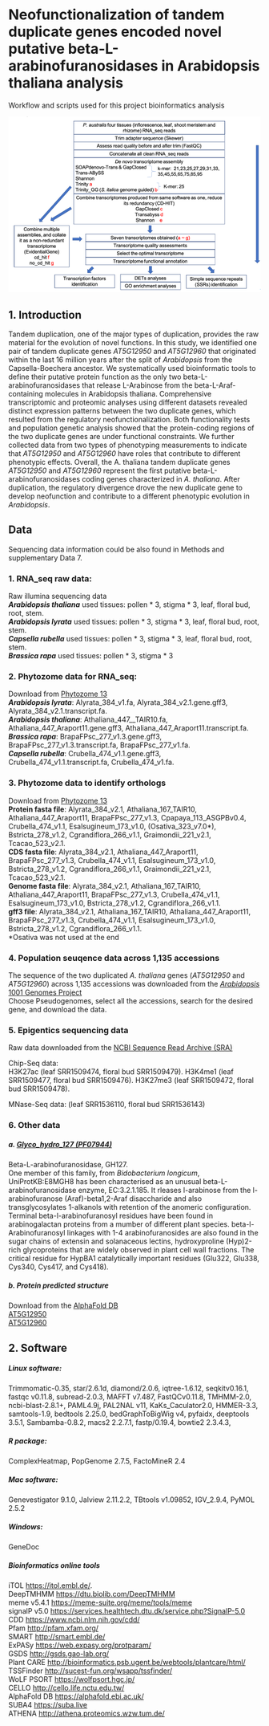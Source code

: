# Neofunctionalization of tandem duplicate genes encoded novel putative beta-L-arabinofuranosidases in Arabidopsis thaliana analysis
Workflow and scripts used for this project bioinformatics analysis


![](https://github.com/tobytaogla/Phragmites-australis-transcriptome-optimal-assembly/blob/main/Flowchart.png)


## 1. Introduction
Tandem duplication, one of the major types of duplication, provides the raw material for the evolution of novel functions. In this study, we identified one pair of tandem duplicate genes *AT5G12950* and *AT5G12960* that originated within the last 16 million years after the split of *Arabidopsis* from the Capsella-Boechera ancestor. We systematically used bioinformatic tools to define their putative protein function as the only two beta-L-arabinofuranosidases that release L-Arabinose from the beta-L-Araf-containing molecules in Arabidopsis thaliana. Comprehensive transcriptomic and proteomic analyses using different datasets revealed distinct expression patterns between the two duplicate genes, which resulted from the regulatory neofunctionalization. Both functionality tests and population genetic analysis showed that the protein-coding regions of the two duplicate genes are under functional constraints. We further collected data from two types of phenotyping measurements to indicate that *AT5G12950* and *AT5G12960* have roles that contribute to different phenotypic effects. Overall, the A. thaliana tandem duplicate genes *AT5G12950* and *AT5G12960* represent the first putative beta-L-arabinofuranosidases coding genes characterized in *A. thaliana*. After duplication, the regulatory divergence drove the new duplicate gene to develop neofunction and contribute to a different phenotypic evolution in *Arabidopsis*. 


## Data 
Sequencing data information could be also found in Methods and supplementary Data 7.

### 1. RNA_seq raw data:
Raw illumina sequencing data   
***Arabidopsis thaliana*** used tissues: pollen * 3, stigma * 3, leaf, floral bud, root, stem.   	
***Arabidopsis lyrata*** used tissues: pollen * 3, stigma * 3, leaf, floral bud, root, stem.  
***Capsella rubella*** used tissues: pollen * 3, stigma * 3, leaf, floral bud, root, stem.  
***Brassica rapa*** used tissues: pollen * 3, stigma * 3
	
### 2. Phytozome data for RNA\_seq: 
Download from [Phytozome 13](https://phytozome-next.jgi.doe.gov/)  
***Arabidopsis lyrata***: Alyrata\_384\_v1.fa, Alyrata_384\_v2.1.gene.gff3,  Alyrata\_384\_v2.1.transcript.fa.    
***Arabidopsis thaliana***: Athaliana\_447\__TAIR10.fa, Athaliana\_447\_Araport11.gene.gff3,  Athaliana\_447\_Araport11.transcript.fa.  
***Brassica rapa***: BrapaFPsc\_277\_v1.3.gene.gff3,  BrapaFPsc\_277\_v1.3.transcript.fa,  BrapaFPsc\_277\_v1.fa.   
***Capsella rubella***: Crubella\_474\_v1.1.gene.gff3,  Crubella\_474\_v1.1.transcript.fa,  Crubella\_474\_v1.fa.

### 3. Phytozome data to identify orthologs
Download from [Phytozome 13](https://phytozome-next.jgi.doe.gov/)  
**Protein fasta file**: Alyrata\_384\_v2.1, Athaliana\_167\_TAIR10, Athaliana\_447\_Araport11, BrapaFPsc\_277\_v1.3, Cpapaya\_113\_ASGPBv0.4, Crubella\_474\_v1.1, Esalsugineum\_173\_v1.0, (Osativa\_323\_v7.0*), Bstricta\_278\_v1.2, Cgrandiflora\_266\_v1.1, Graimondii\_221\_v2.1, Tcacao\_523\_v2.1.  
**CDS fasta file**: Alyrata\_384\_v2.1, Athaliana\_447\_Araport11, BrapaFPsc\_277\_v1.3, Crubella\_474\_v1.1, Esalsugineum\_173\_v1.0, Bstricta\_278\_v1.2, Cgrandiflora\_266\_v1.1, Graimondii\_221\_v2.1, Tcacao\_523\_v2.1.   
**Genome fasta file**: Alyrata\_384\_v2.1, Athaliana\_167\_TAIR10, Athaliana\_447\_Araport11, BrapaFPsc\_277\_v1.3, Crubella\_474\_v1.1, Esalsugineum\_173\_v1.0, Bstricta\_278\_v1.2, Cgrandiflora\_266\_v1.1.  
**gff3 file**: Alyrata\_384\_v2.1, Athaliana\_167\_TAIR10, Athaliana\_447\_Araport11, BrapaFPsc\_277\_v1.3, Crubella\_474\_v1.1, Esalsugineum\_173\_v1.0, Bstricta\_278\_v1.2, Cgrandiflora\_266\_v1.1.   
*Osativa was not used at the end

### 4. Population seuqence data across 1,135 accessions
The sequence of the two duplicated *A. thaliana* genes (*AT5G12950* and *AT5G12960*) across 1,135 accessions was downloaded from the [*Arabidopsis* 1001 Genomes Project](https://1001genomes.org/tools.html)  
Choose Pseudogenomes, select all the accessions, search for the desired gene, and download the data.  

### 5. Epigentics sequencing data
Raw data downloaded from the [NCBI Sequence Read Archive (SRA)](https://www.ncbi.nlm.nih.gov/sra)  

Chip-Seq data:  
H3K27ac  (leaf SRR1509474, floral bud SRR1509479). 
H3K4me1  (leaf SRR1509477, floral bud SRR1509476). 
H3K27me3 (leaf SRR1509472, floral bud SRR1509478).  

MNase-Seq data: (leaf SRR1536110, floral bud SRR1536143)

### 6. Other data
##### a. [Glyco_hydro_127 (PF07944)](https://pfam.xfam.org/family/Glyco_hydro_127#tabview=tab6)  
Beta-L-arabinofuranosidase, GH127.  
One member of this family, from *Bidobacterium longicum*, UniProtKB:E8MGH8 has been characterised as an unusual beta-L-arabinofuranosidase enzyme, EC:3.2.1.185. It rleases l-arabinose from the l-arabinofuranose (Araf)-beta1,2-Araf disaccharide and also transglycosylates 1-alkanols with retention of the anomeric configuration. Terminal beta-l-arabinofuranosyl residues have been found in arabinogalactan proteins from a mumber of different plant species. beta-l-Arabinofuranosyl linkages with 1-4 arabinofuranosides are also found in the sugar chains of extensin and solanaceous lectins, hydroxyproline (Hyp)2-rich glycoproteins that are widely observed in plant cell wall fractions. The critical residue for HypBA1 catalytically important residues (Glu322, Glu338, Cys340, Cys417, and Cys418).

##### b. Protein predicted structure
Download from the [AlphaFold DB](https://alphafold.ebi.ac.uk/)  
[AT5G12950](https://alphafold.ebi.ac.uk/entry/Q9LXU4)  
[AT5G12960](https://alphafold.ebi.ac.uk/entry/Q84W43)  

## 2. Software
##### Linux software:  
Trimmomatic-0.35, star/2.6.1d, diamond/2.0.6, iqtree-1.6.12, seqkitv0.16.1, fastqc v0.11.8, subread-2.0.3, MAFFT v7.487, FastQCv0.11.8, TMHMM-2.0, ncbi-blast-2.8.1+, PAML4.9j, PAL2NAL v11, KaKs_Caculator2.0, HMMER-3.3, samtools-1.9, bedtools 2.25.0, bedGraphToBigWig v4, pyfaidx, deeptools 3.5.1, Sambamba-0.8.2, macs2 2.2.7.1, fastp/0.19.4, bowtie2 2.3.4.3, 

##### R package:  
ComplexHeatmap, PopGenome 2.7.5, FactoMineR 2.4

##### Mac software:   
Genevestigator 9.1.0, Jalview 2.11.2.2, TBtools v1.09852,  IGV_2.9.4, PyMOL 2.5.2

##### Windows:  
GeneDoc

##### Bioinformatics online tools  
iTOL <https://itol.embl.de/>.   
DeepTMHMM <https://dtu.biolib.com/DeepTMHMM>   
meme v5.4.1 <https://meme-suite.org/meme/tools/meme>  
signalP v5.0 <https://services.healthtech.dtu.dk/service.php?SignalP-5.0>  
CDD <https://www.ncbi.nlm.nih.gov/cdd/>  
Pfam <http://pfam.xfam.org/>    
SMART <http://smart.embl.de/>   
ExPASy <https://web.expasy.org/protparam/>   
GSDS <http://gsds.gao-lab.org/>    
Plant CARE <http://bioinformatics.psb.ugent.be/webtools/plantcare/html/>   
TSSFinder <http://sucest-fun.org/wsapp/tssfinder/>  
WoLF PSORT <https://wolfpsort.hgc.jp/>  
CELLO <http://cello.life.nctu.edu.tw/>  
AlphaFold DB <https://alphafold.ebi.ac.uk/>  
SUBA4 <https://suba.live>   
ATHENA <http://athena.proteomics.wzw.tum.de/>
